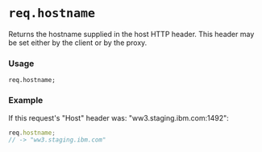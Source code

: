# `req.hostname`

Returns the hostname supplied in the host HTTP header. This header may be set either by the client or by the proxy.

### Usage

```usage
req.hostname;
```

### Example

If this request's "Host" header was: "ww3.staging.ibm.com:1492":

```javascript
req.hostname;
// -> "ww3.staging.ibm.com"
```









<docmeta name="displayName" value="req.hostname">
<docmeta name="pageType" value="property">
